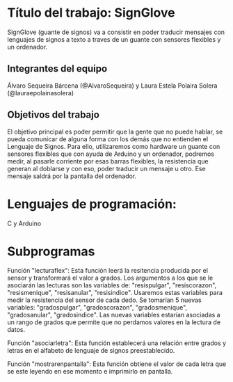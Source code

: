 # Título del trabajo: SignGlove

SignGlove (guante de signos) va a consistir en poder traducir mensajes con lenguajes de signos a texto a traves de un guante con sensores flexibles y un ordenador.

## Integrantes del equipo

Álvaro Sequeira Bárcena (@AlvaroSequeira) y Laura Estela Polaira Solera (@lauraepolainasolera)

## Objetivos del trabajo

El objetivo principal es poder permitir que la gente que no puede hablar, se pueda comunicar de alguna forma con los demás que no entienden el Lenguaje de Signos. Para ello, utilizaremos como hardware un guante con sensores flexibles que con ayuda de Arduino y un ordenador, podremos medir, al pasarle corriente por esas barras flexibles, la resistencia que generan al doblarse y con eso, poder traducir un mensaje u otro. Ese mensaje saldrá por la pantalla del ordenador.

# Lenguajes de programación:
C y Arduino

# Subprogramas
  Función "lecturaflex":
  Esta función leerá la resitencia producida por el sensor y transformará el valor a grados.
  Los argumentos a los que se le asociarán las lecturas son las variables de: "resispulgar", "resiscorazon", "resismenique",   "resisanular", "resisindice". Usaremos estas variables para medir la resistencia del sensor de cada dedo.
  Se tomarían 5 nuevas variables: "gradospulgar", "gradoscorazon", "gradosmenique", "gradosanular", "gradosindice". Las nuevas variables estarían asociadas a un rango de grados que permite que no perdamos valores en la lectura de datos.
     
    
     
  Función "asociarletra":
    Esta función establecerá una relación entre grados y letras en el alfabeto de lenguaje de signos preestablecido. 
    
  Función "mostrarenpantalla":
    Esta función obtiene el valor de cada letra que se este leyendo en ese momento e imprimirlo en pantalla.
  
  
  
  
  
  
  
  
  
  
  
  
  
  
  
